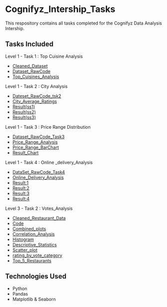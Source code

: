 # Cognifyz_Intership_Tasks
This respository contains all tasks completed for the Cognifyz Data Analysis Intership.
## Tasks Included
Level 1 - Task 1 : Top Cuisine Analysis
- <a href=https://github.com/Inzamulkhan/Cognifyz_Intership_Tasks/blob/main/Cleaned_Dataset.xls>Cleaned_Dataset</a>
- <a href=https://github.com/Inzamulkhan/Cognifyz_Intership_Tasks/blob/main/Top_Cuisines_Analysis%20_RawCode.ipynb>Dataset_RawCode</a>
- <a href=https://github.com/Inzamulkhan/Cognifyz_Intership_Tasks/blob/main/top_cuisines_analysis.csv>Top_Cuisines_Analysis</a>

Level 1 - Task 2 : City Analysis
- <a href=https://github.com/Inzamulkhan/Cognifyz_Intership_Tasks/blob/main/City_Analysis_Level1_Task2_RawCode.ipynb>Dateset_RawCode_tsk2</a>
- <a href=https://github.com/Inzamulkhan/Cognifyz_Intership_Tasks/blob/main/City_Average_Ratings_Lv1_Tsk2.csv>City_Average_Ratings</a>
- <a href=https://github.com/Inzamulkhan/Cognifyz_Intership_Tasks/blob/main/Result_Level1_Task2(ss1).png>Result(ss1)</a>
- <a href=https://github.com/Inzamulkhan/Cognifyz_Intership_Tasks/blob/main/Result_Level1_Task2(ss2).png>Result(ss2)</a>
- <a href=https://github.com/Inzamulkhan/Cognifyz_Intership_Tasks/blob/main/Result_level1_Task2(ss3).png>Result(ss3)</a>

Level 1 - Task 3 : Price Range Distribution
- <a href=https://github.com/Inzamulkhan/Cognifyz_Intership_Tasks/blob/main/Price_Range_Distribution_Lv1Task3_RawCode.ipynb>Dataset_RawCode_Task3</a>
- <a href=https://github.com/Inzamulkhan/Cognifyz_Intership_Tasks/blob/main/Price_Range_BarChart_Lv1_Task3.csv>Price_Range_Analysis</a>
- <a href=https://github.com/Inzamulkhan/Cognifyz_Intership_Tasks/blob/main/Price_Range_BarChart_lv1_Task3.pdf>Price_Range_BarChart</a>
- <a href=https://github.com/Inzamulkhan/Cognifyz_Intership_Tasks/blob/main/Result_lv1_Task3.png>Result_Chart</a>

Level 1 - Task 4 : Online _delivery_Analysis
- <a href=https://github.com/Inzamulkhan/Cognifyz_Intership_Tasks/blob/main/Online_delivery_analysis_Lv1Task4.ipynb>DataSet_RawCode_Task4</a>
- <a href=https://github.com/Inzamulkhan/Cognifyz_Intership_Tasks/blob/main/Online_Delivery_Analysis.csv>Online_Delivery_Analysis</a>
- <a href=https://github.com/Inzamulkhan/Cognifyz_Intership_Tasks/blob/main/Result_lv1_tsk4(1).png>Result:1</a>
- <a href=https://github.com/Inzamulkhan/Cognifyz_Intership_Tasks/blob/main/Result_lv1_task4(2).png>Result:2</a>
- <a href=https://github.com/Inzamulkhan/Cognifyz_Intership_Tasks/blob/main/Result_Lv1_Task4(3).png>Result:3</a>
- <a href=https://github.com/Inzamulkhan/Cognifyz_Intership_Tasks/blob/main/Result_lv1_Task4(4).png>Result:4</a>

Level 3 - Task 2 : Votes_Analysis
- <a href=https://github.com/Inzamulkhan/Cognifyz_Intership_Tasks/blob/main/Cleaned_restaurant_data_lv3_Task2.csv>Cleaned_Restaurant_Data</a>
- <a href=https://github.com/Inzamulkhan/Cognifyz_Intership_Tasks/blob/main/Votes_Analsis_lv3_Task2.ipynb>Code</a>
- <a href=https://github.com/Inzamulkhan/Cognifyz_Intership_Tasks/blob/main/Combined_plots_lv3_tsk2.png>Combined_plots</a>
- <a href=https://github.com/Inzamulkhan/Cognifyz_Intership_Tasks/blob/main/Correlation_Analysis_lv3_tsk2.csv>Correlation_Analysis</a>
- <a href=https://github.com/Inzamulkhan/Cognifyz_Intership_Tasks/blob/main/Histogram_lv3_tsk2.png>Histogram</a>
- <a href=https://github.com/Inzamulkhan/Cognifyz_Intership_Tasks/blob/main/descriptive_statistics_lv3_tsk2.csv>Descriptive_Statistics</a>
- <a href=https://github.com/Inzamulkhan/Cognifyz_Intership_Tasks/blob/main/scatter_plot_lv3_tsk2.png>Scatter_plot</a>
- <a href=https://github.com/Inzamulkhan/Cognifyz_Intership_Tasks/blob/main/rating_by_vote_category_lv3_Task2.png>rating_by_vote_category</a>
- <a href=https://github.com/Inzamulkhan/Cognifyz_Intership_Tasks/blob/main/top_5_restaurants_lv3_Task2.csv>Top_5_Restaurants</a>



## Technologies Used 
- Python
- Pandas
- Matplotlib & Seaborn

